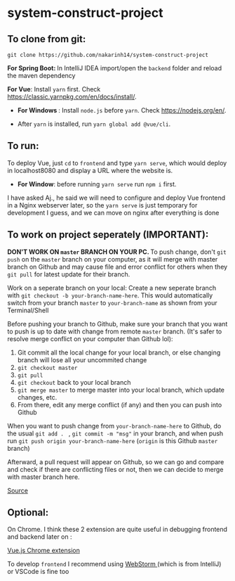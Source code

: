 # system-construct-project
## To clone from git:
```
git clone https://github.com/nakarinh14/system-construct-project
```

<b> For Spring Boot: </b> In IntelliJ IDEA import/open the ```backend``` folder and reload the maven dependency

<b> For Vue</b>: Install ```yarn``` first. Check   https://classic.yarnpkg.com/en/docs/install/.

* <b> For Windows </b>: Install ```node.js``` before ```yarn```. Check  https://nodejs.org/en/.

* After ```yarn``` is installed, run ```yarn global add @vue/cli```.


## To run:

To deploy Vue, just ```cd``` to ```frontend``` and type ```yarn serve```, which would deploy in localhost8080 and display a URL where the website is.

* <b>For Window</b>: before running ```yarn serve``` run ```npm i``` first.


I have asked Aj., he said we will need to configure and deploy Vue frontend in a Nginx webserver later, so the ```yarn serve``` is just temporary for development I guess, and we can move on nginx after everything is done

## To work on project seperately (IMPORTANT):

<b> DON'T WORK ON ```master``` BRANCH ON YOUR PC. </b> To push change, don't ```git push``` on the ```master``` branch on your computer, as it will merge with master branch on Github and may cause file and error conflict for others when they ```git pull``` for latest update for their branch.

Work on a seperate branch on your local:
Create a new seperate branch with ```git checkout -b your-branch-name-here```. This would automatically switch from your branch ```master``` to ```your-branch-name``` as shown from your Terminal/Shell

Before pushing your branch to Github, make sure your branch that you want to push is up to date with change from remote ```master``` branch. (It's safer to resolve merge conflict on your computer than Github lol):
1. Git commit all the local change for your local branch, or else changing branch will lose all your uncommited change
2. ```git checkout master```
3. ```git pull```
4. ```git checkout``` back to your local branch
5. ```git merge master``` to merge master into your local branch, which update changes, etc.
6. From there, edit any merge conflict (if any) and then you can push into Github

When you want to push change from ```your-branch-name-here``` to Github, do the usual ```git add . ``` , ```git commit -m "msg"``` in your branch, and when push run ```git push origin your-branch-name-here``` (```origin``` is this Github ```master``` branch)

Afterward, a pull request will appear on Github, so we can go and compare and check if there are conflicting files or not, then we can decide to merge with master branch here.

<a href="https://www.youtube.com/watch?v=MnUd31TvBoU">Source</a>


## Optional: 

On Chrome. I think these 2 extension are quite useful in debugging frontend and backend later on :

<a href="https://chrome.google.com/webstore/detail/vuejs-devtools/nhdogjmejiglipccpnnnanhbledajbpd?hl=en">Vue.js Chrome extension</a>


To develop ```frontend``` I recommend using <a href="https://www.jetbrains.com/webstorm/download/#section=mac"> WebStorm </a> (which is from IntelliJ) or VSCode is fine too

